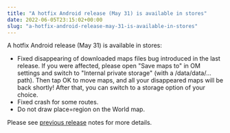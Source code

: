 ```yaml
---
title: "A hotfix Android release (May 31) is available in stores"
date: 2022-06-05T23:15:02+00:00
slug: "a-hotfix-android-release-may-31-is-available-in-stores"
---
```


A hotfix Android release (May 31) is available in stores:

- Fixed disappearing of downloaded maps files bug introduced in the last release.
  If you were affected, please open "Save maps to" in OM settings and switch to "Internal private storage" (with a /data/data/... path). Then tap OK to move maps, and all your disappeared maps will be back shortly! After that, you can switch to a storage option of your choice.
- Fixed crash for some routes.
- Do not draw place=region on the World map.

Please see [previous release](https://organicmaps.app/news/2022-05-24/meet-the-may-organic-maps-update/) notes for more details.
